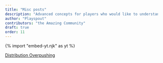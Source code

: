 ```yaml
---
title: "Misc posts"
description: "Advanced concepts for players who would like to understand the game better."
author: "Playspout"
contributors: "the Amazing Community"
draft: true
order: 11
---
```


{% import "embed-yt.njk" as yt %}

[Distribution Overpushing](/guides/advanced-concepts/distribution-overpushing)


